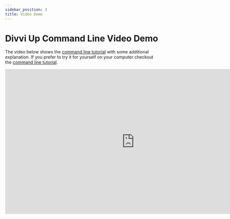 ```yaml
---
sidebar_position: 3
title: Video Demo
---
```


# Divvi Up Command Line Video Demo

The video below shows the [command line tutorial](./command-line-tutorial) with
some additional explanation. If you prefer to try it for yourself on your
computer checkout the [command line tutorial](./command-line-tutorial).

<iframe width="840" height="473" src="https://www.youtube.com/embed/z54EnRiSrtI" title="YouTube video player" frameborder="0" allow="accelerometer; autoplay; clipboard-write; encrypted-media; gyroscope; picture-in-picture; web-share" referrerpolicy="strict-origin-when-cross-origin" allowfullscreen></iframe>
